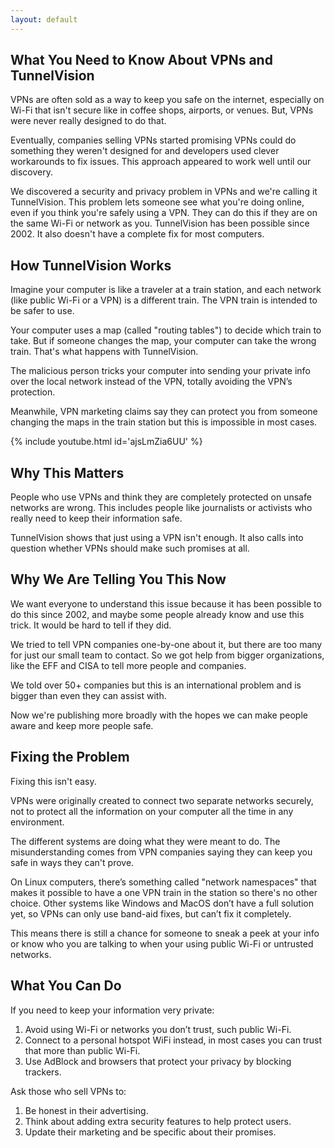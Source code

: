 ```yaml
---
layout: default
---
```

## What You Need to Know About VPNs and TunnelVision
VPNs are often sold as a way to keep you safe on the internet, especially on Wi-Fi that isn't secure like in coffee shops, airports, or venues. But, VPNs were never really designed to do that. 

Eventually, companies selling VPNs started promising VPNs could do something they weren't designed for and developers used clever workarounds to fix issues. This approach appeared to work well until our discovery. 

We discovered a security and privacy problem in VPNs and we're calling it TunnelVision. This problem lets someone see what you're doing online, even if you think you're safely using a VPN. They can do this if they are on the same Wi-Fi or network as you. TunnelVision has been possible since 2002. It also doesn't have a complete fix for most computers.


## How TunnelVision Works

Imagine your computer is like a traveler at a train station, and each network (like public Wi-Fi or a VPN) is a different train. The VPN train is intended to be safer to use. 

Your computer uses a map (called "routing tables") to decide which train to take. But if someone changes the map, your computer can take the wrong train. That's what happens with TunnelVision. 

The malicious person tricks your computer into sending your private info over the local network instead of the VPN, totally avoiding the VPN’s protection.

Meanwhile, VPN marketing claims say they can protect you from someone changing the maps in the train station but this is impossible in most cases.

{% include youtube.html id='ajsLmZia6UU' %}

## Why This Matters

People who use VPNs and think they are completely protected on unsafe networks are wrong. This includes people like journalists or activists who really need to keep their information safe. 

TunnelVision shows that just using a VPN isn't enough. It also calls into question whether VPNs should make such promises at all.

## Why We Are Telling You This Now

We want everyone to understand this issue because it has been possible to do this since 2002, and maybe some people already know and use this trick. It would be hard to tell if they did.

We tried to tell VPN companies one-by-one about it, but there are too many for just our small team to contact. So we got help from bigger organizations, like the EFF and CISA to tell more people and companies. 

We told over 50+ companies but this is an international problem and is bigger than even they can assist with.

Now we're publishing more broadly with the hopes we can make people aware and keep more people safe.

## Fixing the Problem

Fixing this isn't easy. 

VPNs were originally created to connect two separate networks securely, not to protect all the information on your computer all the time in any environment.

The different systems are doing what they were meant to do. The misunderstanding comes from VPN companies saying they can keep you safe in ways they can't prove.

On Linux computers, there’s something called "network namespaces" that makes it possible to have a one VPN train in the station so there's no other choice. Other systems like Windows and MacOS don’t have a full solution yet, so VPNs can only use band-aid fixes, but can’t fix it completely. 

This means there is still a chance for someone to sneak a peek at your info or know who you are talking to when your using public Wi-Fi or untrusted networks.

## What You Can Do

If you need to keep your information very private:
1.  Avoid using Wi-Fi or networks you don’t trust, such public Wi-Fi.
1.  Connect to a personal hotspot WiFi instead, in most cases you can trust that more than public Wi-Fi.
1.  Use AdBlock and browsers that protect your privacy by blocking trackers.

Ask those who sell VPNs to:
1.  Be honest in their advertising.
1.  Think about adding extra security features to help protect users.
1.  Update their marketing and be specific about their promises.
